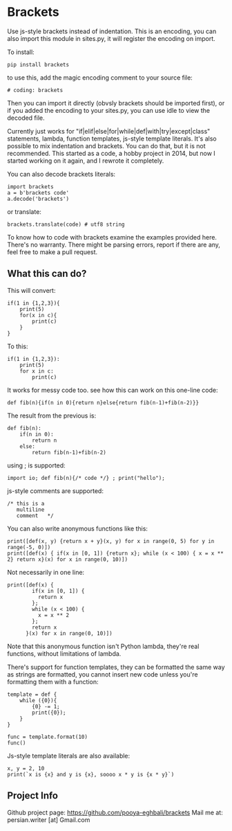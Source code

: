 
# Brackets

Use js-style brackets instead of indentation. This is an encoding, you can also import this module in sites.py, it will register the encoding on import.

To install:

```
pip install brackets
```

to use this, add the magic encoding comment to your source file:

```
# coding: brackets
```

Then you can import it directly (obvsly brackets should be imported first), or if you added the encoding to your sites.py, you can use idle to view the decoded file.


Currently just works for "if|elif|else|for|while|def|with|try|except|class" statements, lambda, function templates, js-style template literals. It's also possible to mix indentation and brackets. You can do that, but it is not recommended.
This started as a code, a hobby project in 2014, but now I started working on it again, and I rewrote it completely.

You can also decode brackets literals:

```
import brackets
a = b'brackets code'
a.decode('brackets')
```

or translate:

```
brackets.translate(code) # utf8 string
```

To know how to code with brackets examine the examples provided here. There's no warranty. There might be parsing errors, report if there are any, feel free to make a pull request.

## What this can do?

This will convert:

```
if(1 in {1,2,3}){
    print(5)
    for(x in c){
        print(c)
    }
}
```

To this:

```
if(1 in {1,2,3}):
    print(5)
    for x in c:
        print(c)
```

It works for messy code too. see how this can work on this one-line code:

```
def fib(n){if(n in 0){return n}else{return fib(n-1)+fib(n-2)}}
```

The result from the previous is:

```
def fib(n):
    if(n in 0):
        return n
    else:
        return fib(n-1)+fib(n-2)
```

using ; is supported:

```
import io; def fib(n){/* code */} ; print("hello");
```

js-style comments are supported:
```
/* this is a
   multiline
   comment   */
```

You can also write anonymous functions like this:

```
print([def(x, y) {return x + y}(x, y) for x in range(0, 5) for y in range(-5, 0)])
print([def(x) { if(x in [0, 1]) {return x}; while (x < 100) { x = x ** 2} return x}(x) for x in range(0, 10)])
```

Not necessarily in one line:

```
print([def(x) {
        if(x in [0, 1]) {
          return x
        };
        while (x < 100) {
          x = x ** 2
        };
        return x
      }(x) for x in range(0, 10)])
```

Note that this anonymous function isn't Python lambda, they're real functions, without limitations of lambda.

There's support for function templates, they can be formatted the same way as strings are formatted, you cannot insert new code unless you're formatting them with a function:

```
template = def {
    while ({0}){
        {0} -= 1;
        print({0});
    }
}

func = template.format(10)
func()
```
Js-style template literals are also available:

```
x, y = 2, 10
print(`x is {x} and y is {x}, soooo x * y is {x * y}`)
```

## Project Info

Github project page: https://github.com/pooya-eghbali/brackets
Mail me at: persian.writer [at] Gmail.com
